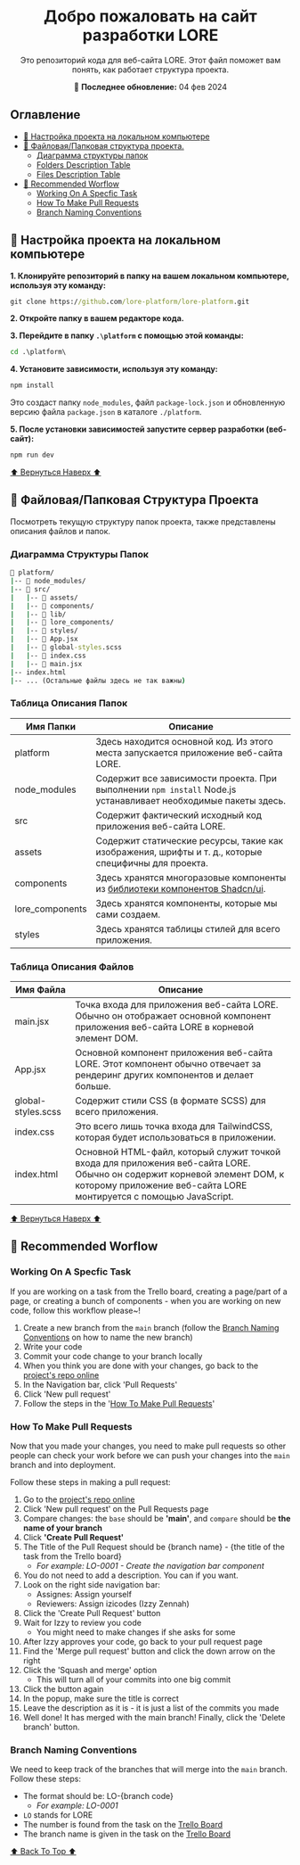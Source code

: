 <h1 align="center"> Добро пожаловать на сайт разработки LORE </h1>

<p align="center">Это репозиторий кода для веб-сайта LORE. Этот файл поможет вам понять, как работает структура проекта.</p>

<p align="center">📆 <b>Последнее обновление:</b> 04 фев 2024</p>

## Оглавление

- [🍇 Настройка проекта на локальном компьютере](#🍇-настройка-проекта-на-локальном-компьютере)
- [🍋 Файловая/Папковая структура проекта.](#🍋-файловаяпапковая-структура-проекта)
  - [Диаграмма структуры папок](#диаграмма-структуры-папок)
  - [Folders Description Table](#folders-description-table)
  - [Files Description Table](#files-description-table)
- [🧁 Recommended Worflow](#🧁-recommended-worflow)
  - [Working On A Specfic Task](#working-on-a-specfic-task)
  - [How To Make Pull Requests](#how-to-make-pull-requests)
  - [Branch Naming Conventions](#branch-naming-conventions)

## 🍇 Настройка проекта на локальном компьютере

**1. Клонируйте репозиторий в папку на вашем локальном компьютере, используя эту команду:**

```cmd
git clone https://github.com/lore-platform/lore-platform.git
```

**2. Откройте папку в вашем редакторе кода.**

**3. Перейдите в папку `.\platform` с помощью этой команды:**

```cmd
cd .\platform\
```

**4. Установите зависимости, используя эту команду:**

```cmd
npm install
```

Это создаст папку `node_modules`, файл `package-lock.json` и обновленную версию файла `package.json` в каталоге `./platform`.

**5. После установки зависимостей запустите сервер разработки (веб-сайт):**

```cmd
npm run dev
```

[⬆️ Вернуться Наверх ⬆️](#оглавление)

## 🍋 Файловая/Папковая Структура Проекта

Посмотреть текущую структуру папок проекта, также представлены описания файлов и папок.

### Диаграмма Структуры Папок

```cmd
📂 platform/
|-- 📂 node_modules/
|-- 📂 src/
|   |-- 📂 assets/
|   |-- 📂 components/
|   |-- 📂 lib/
|   |-- 📂 lore_components/
|   |-- 📂 styles/
|   |-- 📄 App.jsx
|   |-- 📄 global-styles.scss
|   |-- 📄 index.css
|   |-- 📄 main.jsx
|-- index.html
|-- ... (Остальные файлы здесь не так важны)
```

### Таблица Описания Папок

| Имя Папки       | Описание                                                                                                                                  |
| --------------- | ----------------------------------------------------------------------------------------------------------------------------------------- |
| platform        | Здесь находится основной код. Из этого места запускается приложение веб-сайта LORE.                                                                         |
| node_modules    | Содержит все зависимости проекта. При выполнении `npm install` Node.js устанавливает необходимые пакеты здесь. |
| src             | Содержит фактический исходный код приложения веб-сайта LORE.                                                                         |
| assets          | Содержит статические ресурсы, такие как изображения, шрифты и т. д., которые специфичны для проекта.                                                        |
| components      | Здесь хранятся многоразовые компоненты из [библиотеки компонентов Shadcn/ui](https://ui.shadcn.com/).                                  |
| lore_components | Здесь хранятся компоненты, которые мы сами создаем.                                                                               |
| styles          | Здесь хранятся таблицы стилей для всего приложения.                                                                      |

### Таблица Описания Файлов

| Имя Файла          | Описание                                                                                                                                                                                   |
| ------------------ | ------------------- |
| main.jsx           | Точка входа для приложения веб-сайта LORE. Обычно он отображает основной компонент приложения веб-сайта LORE в корневой элемент DOM.|
| App.jsx            | Основной компонент приложения веб-сайта LORE. Этот компонент обычно отвечает за рендеринг других компонентов и делает больше.|
| global-styles.scss | Содержит стили CSS (в формате SCSS) для всего приложения.|
| index.css          | Это всего лишь точка входа для TailwindCSS, которая будет использоваться в приложении.|
| index.html         | Основной HTML-файл, который служит точкой входа для приложения веб-сайта LORE. Обычно он содержит корневой элемент DOM, к которому приложение веб-сайта LORE монтируется с помощью JavaScript. |

[⬆️ Вернуться Наверх ⬆️](#оглавление)

## 🧁 Recommended Worflow

### Working On A Specfic Task

If you are working on a task from the Trello board, creating a page/part of a page, or creating a bunch of components - when you are working on new code, follow this workflow please~!

1. Create a new branch from the `main` branch (follow the [Branch Naming Conventions](#branch-naming-conventions) on how to name the new branch)
2. Write your code
3. Commit your code change to your branch locally
4. When you think you are done with your changes, go back to the [project's repo online](https://github.com/lore-platform/lore-platform/tree/main)
5. In the Navigation bar, click 'Pull Requests'
6. Click 'New pull request'
7. Follow the steps in the '[How To Make Pull Requests](#how-to-make-pull-requests)'

### How To Make Pull Requests

Now that you made your changes, you need to make pull requests so other people can check your work before we can push your changes into the `main` branch and into deployment.

Follow these steps in making a pull request:

1. Go to the [project's repo online](https://github.com/lore-platform/lore-platform/tree/main)
2. Click 'New pull request' on the Pull Requests page
3. Compare changes: the `base` should be **'main'**, and `compare` should be **the name of your branch**
4. Click **'Create Pull Request'**
5. The Title of the Pull Request should be {branch name} - {the title of the task from the Trello board}
   - _For example: LO-0001 - Create the navigation bar component_
6. You do not need to add a description. You can if you want.
7. Look on the right side navigation bar:
   - Assignes: Assign yourself
   - Reviewers: Assign izicodes (Izzy Zennah)
8. Click the 'Create Pull Request' button
9. Wait for Izzy to review you code
   - You might need to make changes if she asks for some
10. After Izzy approves your code, go back to your pull request page
11. Find the 'Merge pull request' button and click the down arrow on the right
12. Click the 'Squash and merge' option
    - This will turn all of your commits into one big commit
13. Click the button again
14. In the popup, make sure the title is correct
15. Leave the description as it is - it is just a list of the commits you made
16. Well done! It has merged with the main branch! Finally, click the 'Delete branch' button.

### Branch Naming Conventions

We need to keep track of the branches that will merge into the `main` branch. Follow these steps:

- The format should be: LO-{branch code}
  - _For example: LO-0001_
- `LO` stands for LORE
- The number is found from the task on the [Trello Board](https://trello.com/b/H5r3AFI2/main-development-%D0%BE%D1%81%D0%BD%D0%BE%D0%B2%D0%BD%D0%BE%D0%B5-p%D0%B0%D0%B7%D0%B2%D0%B8%D1%82%D0%B8%D0%B5)
- The branch name is given in the task on the [Trello Board](https://trello.com/b/H5r3AFI2/main-development-%D0%BE%D1%81%D0%BD%D0%BE%D0%B2%D0%BD%D0%BE%D0%B5-p%D0%B0%D0%B7%D0%B2%D0%B8%D1%82%D0%B8%D0%B5)

[⬆️ Back To Top ⬆️](#welcome-to-the-lore-website-development)
